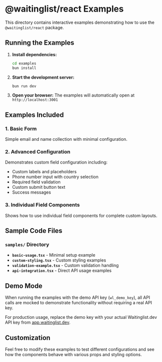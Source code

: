 # @waitinglist/react Examples

This directory contains interactive examples demonstrating how to use the `@waitinglist/react` package.

## Running the Examples

1. **Install dependencies:**
   ```bash
   cd examples
   bun install
   ```

2. **Start the development server:**
   ```bash
   bun run dev
   ```

3. **Open your browser:**
   The examples will automatically open at `http://localhost:3001`

## Examples Included

### 1. Basic Form
Simple email and name collection with minimal configuration.

### 2. Advanced Configuration
Demonstrates custom field configuration including:
- Custom labels and placeholders
- Phone number input with country selection
- Required field validation
- Custom submit button text
- Success messages

### 3. Individual Field Components
Shows how to use individual field components for complete custom layouts.

## Sample Code Files

### `samples/` Directory

- **`basic-usage.tsx`** - Minimal setup example
- **`custom-styling.tsx`** - Custom styling examples
- **`validation-example.tsx`** - Custom validation handling
- **`api-integration.tsx`** - Direct API usage examples

## Demo Mode

When running the examples with the demo API key (`wl_demo_key`), all API calls are mocked to demonstrate functionality without requiring a real API key.

For production usage, replace the demo key with your actual Waitinglist.dev API key from [app.waitinglist.dev](https://app.waitinglist.dev).

## Customization

Feel free to modify these examples to test different configurations and see how the components behave with various props and styling options.
